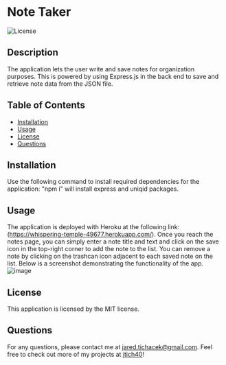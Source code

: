 # Note Taker
  ![License](https://img.shields.io/badge/license-MIT-red.svg)

## Description
The application lets the user write and save notes for organization purposes. This is powered by using Express.js in the back end to save and retrieve note data from the JSON file. 

## Table of Contents
* [Installation](#installation)
* [Usage](#usage)
* [License](#license)
* [Questions](#questions)

## Installation

Use the following command to install required dependencies for the application:
"npm i" will install express and uniqid packages.

## Usage
The application is deployed with Heroku at the following link: (https://whispering-temple-49677.herokuapp.com/). Once you reach the notes page, you can simply enter a note title and text and click on the save icon in the top-right corner to add the note to the list. You can remove a note by clicking on the trashcan icon adjacent to each saved note on the list. Below is a screenshot demonstrating the functionality of the app.
![image](https://user-images.githubusercontent.com/116316302/222628599-b2710603-5960-4c73-b6b4-7b4197b91cd5.png)


## License
  This application is licensed by the MIT license.

## Questions

For any questions, please contact me at jared.tichacek@gmail.com. Feel free to check out more of my projects at [jtich40](https://github.com/jtich40)!
